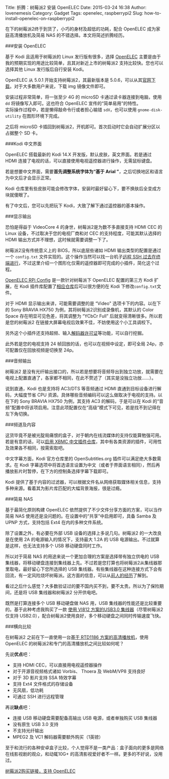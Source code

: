 Title: 折腾：树莓派2 安装 OpenELEC
Date: 2015-03-24 16:38
Author: lovenemesis
Category: Gadget
Tags: openelec, raspberrypi2
Slug: how-to-install-openelec-on-raspberrypi2

在下的树莓派2终于到货了，小巧的身材及超低的功耗，配合 OpenELEC
成为家庭高清播放机及简易 NAS 的不错选择。本文将简述折腾经历。

###安装 OpenELEC

基于 Kodi 且适用于树莓派的 Linux 发行版有很多，选择
[OpenELEC](https://linuxtoy.org/archives/openelec-4-0.html)
主要是由于我的预期实现的用途比较简单，且其对新近上市的树莓派2
支持比较快。您也可以选择其他 Linux 发行版后自行安装 Kodi。

OpenELEC 从 5.0.1 开始支持树莓派2，其最新版本是
5.0.6，可以从其[官网下载](http://openelec.tv/get-openelec)。对于大多数用户来说，下载
img 镜像文件即可。

安装过程非常简单，将一张至少 4G 的 microSD 卡通过读卡器连接到电脑，使用
`dd` 将镜像写入即可。这也符合 OpenELEC 宣传的“简单易用”的特性。  
实际操作过程中，若是懒得敲命令行或者担心输错 `sdX`，也可以使用
`gnome-disk-utility` 在图形环境下完成。

之后将 microSD
卡插回到树莓派2，开机即可。首次启动时它会自动扩展分区以占据整个 SD 卡。

###Kodi 中文界面

OpenELEC 搭载最新的 Kodi 14.X 开发版，默认皮肤，英文界面。若是通过 HDMI
连接了电视的话，可以直接使用电视遥控器进行操作，无需鼠标键盘。

若是想要中文界面，需要**首先调整系统字体为“基于 Arial
”**，之后切换地区和语言为中文后才会显示正常。

Kodi
仓库里有些皮肤可能会修改字体，安装时最好留心下，要不换肤后全变成方块就傻眼了。

有了中文后，您可以先把玩下 Kodi，大致了解下通过遥控器的基本操作。

###显示输出

恐怕是得益于 VideoCore 4 的身世，树莓派2是为数不多直接支持 HDMI CEC 的
Linux 设备，不过取决于您的电视厂商和对 CEC 的支持程度，可能其默认选择的
HDMI 输出方式并不理想，这时候就需要调整一下了。

树莓派2没有传统意义上的 BIOS，所以底层些诸如 HDMI
输出类型的配置是通过一个 `config.txt`
文件实现的。这个操作当然可以找一台机子[远程 SSH
过去在终端进行](http://wiki.openelec.tv/index.php/Config.txt)，不过这里介绍一个图形化仅需的遥控器即可完成的小插件，简化这个过程。

[OpenELEC RPi
Config](https://ls80.github.io/script.openelec.rpi.config/)
是一款针对树莓派下 OpenELEC 配置的第三方 Kodi 扩展，在 Kodi
插件库配置了[相应仓库](http://goo.gl/MpUAWy)后可以很方便的在 Kodi
下修改`config.txt`文件。

对于 HDMI 显示输出来讲，可能需要调整的是 “Video"
选项卡下的内容。以在下的 Sony BRAVIA HX750
为例，其将树莓派2识别成录像机，其默认的 Color Space
存在明显可见色差，将其调整为 “YCbCr Full”
后就变得清晰很多。所以若是您的树莓派2
在链接大屏幕电视后效果不佳，不妨使用这个小工具调校下。

另外这个小插件还支持超频、输入[解码器许可证](http://www.raspberrypi.com/license-keys/)等功能，可以自行挖掘。

此外若是您的电视支持 24 帧回放的话，也可以在视频中设定，即可全局
24p，亦可配置仅在回放视频是切换至 24p。

###音频输出

树莓派2
是没有光纤输出接口的，所以若是想要将音频导出到独立功放，就需要在电视上配置直通了，各家都不相同，在此不赘述了（其实是没独立功放……）。

说到直通，Kodi 也是支持将 AC3/DTS 等音频通过 HDMI
直通到目标设备进行解码，大幅度节省 CPU
资源。具体哪些音频编码可以这么做取决于电视的支持。以在下的 Sony BRAVIA
HX750 为例，其支持 AC3 的解码，于是可以在 Kodi
的“音频”配置中将该项启用。注意此项配置仅在“高级”模式下可见，若是找不到记得在左下角切换。

###频道及内容

这货毕竟不是被光腚局痛恨的盒子，对于朝内在线流媒体的支持仅能算勉强可用。  
若是有意的话，可以[启用 XBMC
中文插件仓库](https://github.com/taxigps/xbmc-addons-chinese)，其中有各类资源的插件，可用性及效果各不相同，按需索取吧。

中文字幕方面，Kodi 官方仓库里的 OpenSubtitles.org
插件可以满足绝大多数需求。在 Kodi
字幕选项中将首选语言设置为中文（或者于界面语言相同），然后再播放影片时暂停，在下方的控制条选择字幕下载即可。

Kodi
提供了基于内容的过滤器，可以根据文件名从网络获取媒体相关信息，支持多种来源。看着其为影片库匹配的大幅背景海报，很是过瘾。

###简易 NAS

基于最简化原则构建 OpenELEC
依然提供了不少文件分享方面的方案，可以当作简易 NAS
使用还是没问题的。在设置中的“共享”中启用即可，具备 Samba 及 UPNP
方式，支持包括 Ext4 在内的多种文件系统。

除了设置之外，有必要在外部 USB 设备的选择上多说几句。树莓派2
的一大改良是在使用 2A 的电源输入的情况下，支持最大 1.2A 的 USB
电源输出。不过就算是这样，也无法支持多个 USB 移动硬盘同时工作。

所以对于简易 NAS 的用途来说一个更加合理的方案是选择带有独立供电的 USB
集线器，将移动硬盘连接到集线器上先。不过若是您打算也将树莓派2从集线器那里取电，最好留心下您所选择的
USB
集线器。有些集线器在这种连接方式下会有回流，有一定风险烧坏树莓派。这方面的信息，可以从[前人的经历](http://elinux.org/RPi\_Powered\_USB\_Hubs)了解到。  

看过之后什么感觉？大多数验证过的要不国内买不到，要不太贵。所以为了保险期间，还是将
USB 集线器和树莓派2 分开供电吧。

既然是打算连接多个 USB 移动硬盘做 NAS 用，USB
集线器的性能还是比较重要的。基于此种考虑我购买了一款 [使用 VI812
方案的USB3.0
集线器](http://www.amazon.cn/gp/product/B00CBEKK7G)（尽管树莓派2仅支持
USB2.0），配合树莓派2使用良好，多个移动硬盘之间同时传输速度飞快。

###横向比较

在树莓派2 之前在下一直使用一台[基于 RTD1186
方案的高清播放机](http://www.himedia-tech.cn/product\_show.php?id=33)，使用
OpenELEC 的树莓派2和专门的高清播放机之间比较如何呢？

先说**优点**吧：

* 支持 HDMI CEC，可以直接用电视遥控器操作  
* 对于开源音视频格式诸如 Vorbis、 Thoera 及 WebM/VP8 支持良好  
* 对于 3D 影片支持 SSA 特效字幕  
* 支持 Ext4 文件格式的存储设备  
* 无风扇，低功耗  
* 可通过 SSH 进行远程管理

再说**缺点**吧：

* 连接 USB 移动硬盘需要配备高输出 USB 电源，或者单独购买 USB 集线器  
* 没有原生 USB 3.0 支持  
* 不支持光纤输出  
* MPEG2 及 VC1 解码器需要额外购买（1英镑）

至于和流行的各种安卓盒子比较，个人觉得不是一类产品：盒子面向的更多是网络在线影视剧的观众，和动辄10G+
的高清影视爱好者不一样。更多的不好说，没用过。

[树莓派2购买链接，支持
OpenELEC](http://thepihut.com/products/raspberry-pi-2-model-b?utm\_source=OpenELEC&utm\_medium=image&utm\_campaign=OpenELEC)
